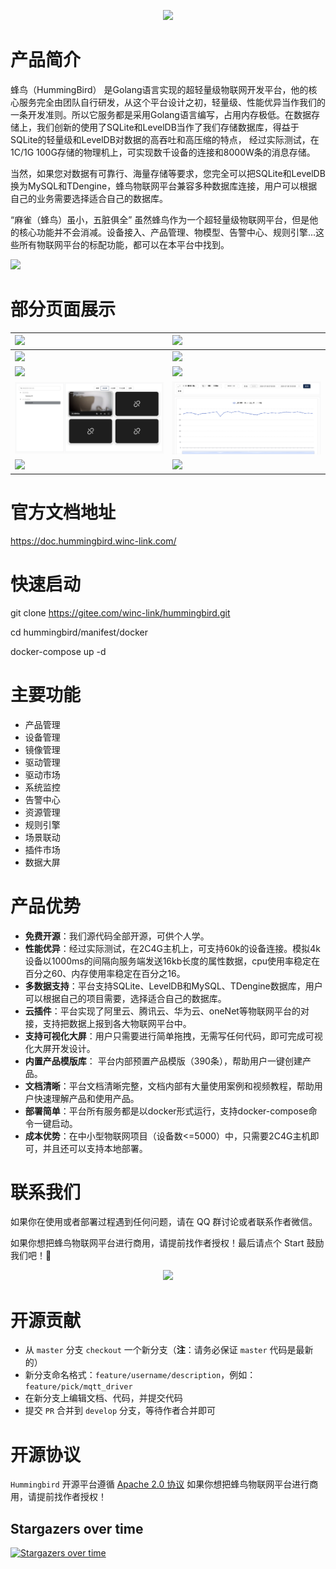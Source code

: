<p align="center">
	<img src="manifest/image/logo.png" width="100">
<br>

</p>

# 产品简介

蜂鸟（HummingBird） 是Golang语言实现的超轻量级物联网开发平台，他的核心服务完全由团队自行研发，从这个平台设计之初，轻量级、性能优异当作我们的一条开发准则。所以它服务都是采用Golang语言编写，占用内存极低。在数据存储上，我们创新的使用了SQLite和LevelDB当作了我们存储数据库，得益于SQLite的轻量级和LevelDB对数据的高吞吐和高压缩的特点， 经过实际测试，在1C/1G 100G存储的物理机上，可实现数千设备的连接和8000W条的消息存储。

当然，如果您对数据有可靠行、海量存储等要求，您完全可以把SQLite和LevelDB换为MySQL和TDengine，蜂鸟物联网平台兼容多种数据库连接，用户可以根据自己的业务需要选择适合自己的数据库。

“麻雀（蜂鸟）虽小，五脏俱全” 虽然蜂鸟作为一个超轻量级物联网平台，但是他的核心功能并不会消减。设备接入、产品管理、物模型、告警中心、规则引擎...这些所有物联网平台的标配功能，都可以在本平台中找到。



![](manifest/image/architecture.png)



# 部分页面展示

| ![](manifest/image/1.png) | ![](manifest/image/2.png)  |
|:--------------------------|:---------------------------|
| ![](manifest/image/3.png) | ![](manifest/image/4.png)  |
| ![](manifest/image/5.png) | ![](manifest/image/6.png)  |
| ![](manifest/image/9.png) | ![](manifest/image/10.png) |
| ![](manifest/image/7.png) | ![](manifest/image/8.png)  |

# 官方文档地址
https://doc.hummingbird.winc-link.com/

# 快速启动

git clone https://gitee.com/winc-link/hummingbird.git

cd hummingbird/manifest/docker 

docker-compose up -d

# 主要功能

- 产品管理
- 设备管理
- 镜像管理
- 驱动管理
- 驱动市场
- 系统监控
- 告警中心
- 资源管理
- 规则引擎
- 场景联动
- 插件市场
- 数据大屏

# 产品优势

- **免费开源**：我们源代码全部开源，可供个人学。
- **性能优异**：经过实际测试，在2C4G主机上，可支持60k的设备连接。模拟4k设备以1000ms的间隔向服务端发送16kb长度的属性数据，cpu使用率稳定在百分之60、内存使用率稳定在百分之16。
- **多数据支持**：平台支持SQLite、LevelDB和MySQL、TDengine数据库，用户可以根据自己的项目需要，选择适合自己的数据库。
- **云插件**：平台实现了阿里云、腾讯云、华为云、oneNet等物联网平台的对接，支持把数据上报到各大物联网平台中。
- **支持可视化大屏**：用户只需要进行简单拖拽，无需写任何代码，即可完成可视化大屏开发设计。
- **内置产品模版库**： 平台内部预置产品模版（390条），帮助用户一键创建产品。
- **文档清晰**：平台文档清晰完整，文档内部有大量使用案例和视频教程，帮助用户快速理解产品和使用产品。
- **部署简单**：平台所有服务都是以docker形式运行，支持docker-compose命令一键启动。
- **成本优势**：在中小型物联网项目（设备数<=5000）中，只需要2C4G主机即可，并且还可以支持本地部署。

#  联系我们

如果你在使用或者部署过程遇到任何问题，请在 QQ 群讨论或者联系作者微信。

如果你想把蜂鸟物联网平台进行商用，请提前找作者授权！最后请点个 Start 鼓励我们吧！🌟

<p align="center">
	<img src="manifest/image/jietu.png" width="600">
<br>


# 开源贡献

-   从 `master` 分支 `checkout` 一个新分支（**注**：请务必保证 `master` 代码是最新的）
-   新分支命名格式：`feature/username/description`，例如：`feature/pick/mqtt_driver`
-   在新分支上编辑文档、代码，并提交代码
-   提交 `PR` 合并到 `develop` 分支，等待作者合并即可

# 开源协议

`Hummingbird` 开源平台遵循 [Apache 2.0 协议](https://www.apache.org/licenses/LICENSE-2.0.html) 如果你想把蜂鸟物联网平台进行商用，请提前找作者授权！



## Stargazers over time

[![Stargazers over time](https://starchart.cc/winc-link/hummingbird.svg)](https://starchart.cc/winc-link/hummingbird)
